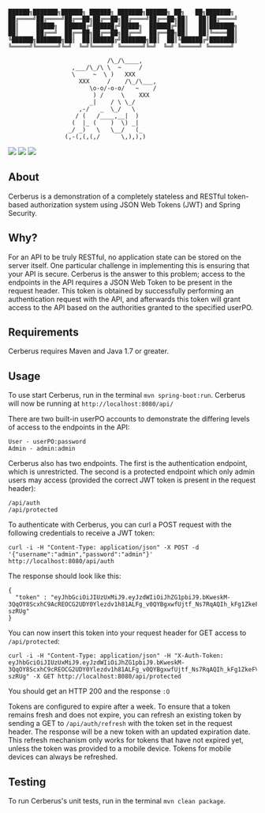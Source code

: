 ```
██████╗███████╗██████╗ ██████╗ ███████╗██████╗ ██╗   ██╗███████╗
██╔════╝██╔════╝██╔══██╗██╔══██╗██╔════╝██╔══██╗██║   ██║██╔════╝
██║     █████╗  ██████╔╝██████╔╝█████╗  ██████╔╝██║   ██║███████╗
██║     ██╔══╝  ██╔══██╗██╔══██╗██╔══╝  ██╔══██╗██║   ██║╚════██║
╚██████╗███████╗██║  ██║██████╔╝███████╗██║  ██║╚██████╔╝███████║
╚═════╝╚══════╝╚═╝  ╚═╝╚═════╝ ╚══════╝╚═╝  ╚═╝ ╚═════╝ ╚══════╝

                            /\_/\____,
                  ,___/\_/\ \  ~     /
                  \     ~  \ )   XXX
                    XXX     /    /\_/\___,
                       \o-o/-o-o/   ~    /
                        ) /     \    XXX
                       _|    / \ \_/
                    ,-/   _  \_/   \
                   / (   /____,__|  )
                  (  |_ (    )  \) _|
                 _/ _)   \   \__/   (_
                (,-(,(,(,/      \,),),)

```
[![](https://travis-ci.org/brahalla/Cerberus.svg)](https://travis-ci.org/brahalla/Cerberus) [![](https://coveralls.io/repos/brahalla/Cerberus/badge.svg?branch=master&service=github)](https://coveralls.io/github/brahalla/Cerberus?branch=master) [![](https://badges.gitter.im/brahalla/Cerberus.svg)](https://gitter.im/brahalla/Cerberus?utm_source=badge&utm_medium=badge&utm_campaign=pr-badge&utm_content=badge)
## About
Cerberus is a demonstration of a completely stateless and RESTful token-based authorization system using JSON Web Tokens (JWT) and Spring Security.

## Why?
For an API to be truly RESTful, no application state can be stored on the server itself. One particular challenge in implementing this is ensuring that your API is secure. Cerberus is the answer to this problem; access to the endpoints in the API requires a JSON Web Token to be present in the request header. This token is obtained by successfully performing an authentication request with the API, and afterwards this token will grant access to the API based on the authorities granted to the specified userPO.

## Requirements
Cerberus requires Maven and Java 1.7 or greater.

## Usage
To use start Cerberus, run in the terminal `mvn spring-boot:run`. Cerberus will now be running at `http://localhost:8080/api/`

There are two built-in userPO accounts to demonstrate the differing levels of access to the endpoints in the API:
```
User - userPO:password
Admin - admin:admin
```

Cerberus also has two endpoints. The first is the authentication endpoint, which is unrestricted. The second is a protected endpoint which only admin users may access (provided the correct JWT token is present in the request header):
```
/api/auth
/api/protected
```

To authenticate with Cerberus, you can curl a POST request with the following credentials to receive a JWT token:
```
curl -i -H "Content-Type: application/json" -X POST -d '{"username":"admin","password":"admin"}' http://localhost:8080/api/auth
```

The response should look like this:
```
{
  "token" : "eyJhbGciOiJIUzUxMiJ9.eyJzdWIiOiJhZG1pbiJ9.bKweskM-3QqOY8ScxhC9AcREOCG2UDY0Ylezdv1h81ALFg_v0QYBgxwfUjtf_Ns7RqAQIh_kFg1ZkeFV-szRUg"
}
```

You can now insert this token into your request header for GET access to `/api/protected`:
```
curl -i -H "Content-Type: application/json" -H "X-Auth-Token: eyJhbGciOiJIUzUxMiJ9.eyJzdWIiOiJhZG1pbiJ9.bKweskM-3QqOY8ScxhC9cREOCG2UDY0Ylezdv1h81ALFg_v0QYBgxwfUjtf_Ns7RqAQIh_kFg1ZkeFV-szRUg" -X GET http://localhost:8080/api/protected
```

You should get an HTTP 200 and the response `:O`

Tokens are configured to expire after a week. To ensure that a token remains fresh and does not expire, you can refresh an existing token by sending a GET to `/api/auth/refresh` with the token set in the request header. The response will be a new token with an updated expiration date. This refresh mechanism only works for tokens that have not expired yet, unless the token was provided to a mobile device. Tokens for mobile devices can always be refreshed.

## Testing
To run Cerberus's unit tests, run in the terminal `mvn clean package`.
